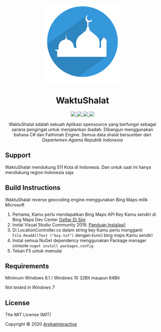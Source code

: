 <p align="center">
  <img src="https://github.com/Arpha01/WaktuShalat/blob/master/WaktuShalat/Resources/WaktuShalat_logo.png" height="auto" width="256px">
</p>

<h1 align="center">WaktuShalat</h1>

<p align="center">
  <a href="#">
    <img src="https://img.shields.io/badge/contributions-welcome-green">
  </a>
  <a href="https://github.com/Arpha01/WaktuShalat/issues">
    <img src="https://img.shields.io/github/issues/Arpha01/WaktuShalat?style=flat-square">
  </a>
  <a href="https://github.com/Arpha01/WaktuShalat/stargazers">
    <img src="https://img.shields.io/github/stars/Arpha01/WaktuShalat?style=flat-square">
  </a>
  <a href="https://github.com/Arpha01/WaktuShalat/blob/master/LICENSE">
    <img src="https://img.shields.io/github/license/Arpha01/WaktuShalat?style=flat-square">
  </a>
</p>

<p align="center">
  WaktuShalat adalah sebuah Aplikasi opensource yang berfungsi sebagai sarana pengingat untuk menjalankan ibadah. Dibangun menggunakan bahasa C# dan Fathimah Engine. 
  Semua data shalat bersumber dari <i>Departemen Agama Republik Indonesia</i>
</p>

## Support
WaktuShalat mendukung 511 Kota di Indonesia. Dan untuk saat ini hanya mendukung region Indonesia saja

## Build Instructions
WaktuShalat reverse geocoding engine menggunakan Bing Maps milik Microsoft

 1. Pertama, Kamu perlu mendapatkan Bing Maps API Key Kamu sendiri di Bing Maps Dev Center <a href="https://www.bingmapsportal.com/">Daftar Di Sini</a><br>
 2. Instal Visual Studio Community 2019. <a href="https://arpha01.blogspot.com/2019/09/1-visual-basic-net-tutorial-menginstall.html">Panduan Instalasi!</a><br>
 3. Di LocationController.cs dalam string key Kamu perlu mengganti ```File.ReadAllText ("key.txt")``` dengan kunci bing maps Kamu sendiri <br>
 4. Instal semua NuGet dependency menggunakan Package manager console ```nuget install packages.config``` <br>
 5. Tekan F5 untuk memulai

## Requirements
Minimum Windows 8.1 / Windows 10 32Bit maupun 64Bit

<i>Not tested in Windows 7</i>

## License
The MIT License (MIT)

Copyright © 2020 [ArphaInteractive](https://arpha01.github.io)
